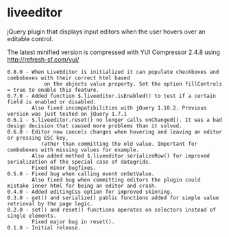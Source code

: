 liveeditor
==========

jQuery plugin that displays input editors when the user hovers over an editable control.

The latest minified version is compressed with YUI Compressor 2.4.8 using http://refresh-sf.com/yui/

	0.8.0 - When LiveEditor is initialized it can populate checkboxes and comboboxes with their correct html based
				on the objects value property. Set the option fillControls = true to enable this feature.
	0.7.0 - Added function $.liveeditor.isEnabled() to test if a certain field is enabled or disabled.
			Also fixed incompatibilities with jQuery 1.10.2. Previous version was just tested on jQuery 1.7.1
	0.6.1 - $.liveeditor.reset() no longer calls onChanged(). It was a bad design decision that caused more problems than it solved.
    0.6.0 - Editor now cancels changes when hovering and leaving an editor or pressing ESC key, 
               rather than committing the old value. Important for comboboxes with missing values for example.
            Also added method $.liveeditor.serializeRow() for improved serialization of the special case of datagrids.
            Fixed minor bugfixes.
    0.5.0 - Fixed bug when calling event onSetValue. 
            Also fixed bug when committing editors the plugin could mistake inner html for being an editor and crash.
    0.4.0 - Added editingCss option for improved skinning.
    0.3.0 - get() and serialize() public functions added for simple value retrieval by the page logic.
    0.2.0 - set() and reset() functions operates on selectors instead of single elements.
            Fixed major bug in reset().
    0.1.0 - Initial release.
